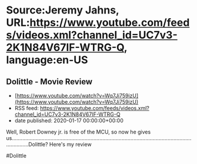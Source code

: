 # Source:Jeremy Jahns, URL:https://www.youtube.com/feeds/videos.xml?channel_id=UC7v3-2K1N84V67IF-WTRG-Q, language:en-US

## Dolittle - Movie Review
 - [https://www.youtube.com/watch?v=Wq7Ji759izU](https://www.youtube.com/watch?v=Wq7Ji759izU)
 - RSS feed: https://www.youtube.com/feeds/videos.xml?channel_id=UC7v3-2K1N84V67IF-WTRG-Q
 - date published: 2020-01-17 00:00:00+00:00

Well, Robert Downey jr. is free of the MCU, so now he gives us........................................................................................................................................Dolittle? Here's my review

#Dolittle

